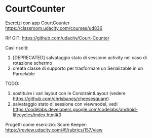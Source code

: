 # CourtCounter
Esercizi con app CourtCounter
https://classroom.udacity.com/courses/ud836

Rif GIT:
https://github.com/udacity/Court-Counter

Casi risolti:
1) [DEPRECATED] salvataggio stato di sessione activity nel caso di rotazione schermo
2) creata classe di supporto per trasformare un Serializable in un Parcelable

TODO:
1) sostituire i vari layout con le ConstraintLayout (vedere https://github.com/chrisbanes/cheesesquare)
2) salvataggio stato di sessione con viewmodel, vedi https://codelabs.developers.google.com/codelabs/android-lifecycles/index.html#0

Progetti come esercizio:
Score Keeper: https://review.udacity.com/#!/rubrics/157/view